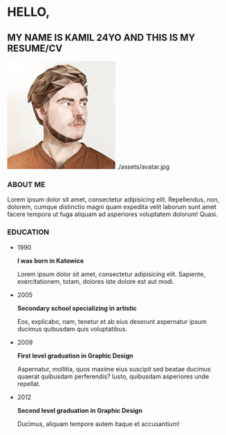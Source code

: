 # HELLO,
## MY NAME IS KAMIL 24YO AND THIS IS MY RESUME/CV

![./assets/avatar.jpg](./assets/avatar.jpg)
./assets/avatar.jpg

### ABOUT ME
Lorem ipsum dolor sit amet, consectetur adipisicing elit. Repellendus, non, dolorem, cumque distinctio magni quam expedita velit laborum sunt amet facere tempora ut fuga aliquam ad asperiores voluptatem dolorum! Quasi.

### EDUCATION
- 1990

    **I was born in Katowice**
    
    Lorem ipsum dolor sit amet, consectetur adipisicing elit. Sapiente, exercitationem, totam, dolores iste dolore est aut modi.
    
- 2005
    
    **Secondary school specializing in artistic**
    
    Eos, explicabo, nam, tenetur et ab eius deserunt aspernatur ipsum ducimus quibusdam quis voluptatibus.
    
- 2009
    
    **First level graduation in Graphic Design**

    Aspernatur, mollitia, quos maxime eius suscipit sed beatae ducimus quaerat quibusdam perferendis? Iusto, quibusdam asperiores unde repellat.
    
- 2012

    **Second level graduation in Graphic Design**

    Ducimus, aliquam tempore autem itaque et accusantium!    
